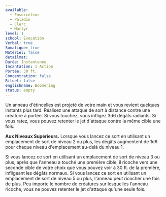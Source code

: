 ```yaml
---
available:
  - Ensorceleur
  - Paladin
  - Clerc
  - Martyr
level: 1
school: Évocation
Verbal: true
Somatique: true
Matériel: false
detailmat:
Durée: Instantanée
Incantation: 1 Action
Portée: 30 ft.
Concentration: false
Rituel: false
englishname: Boomering
status: empty
---
```

Un anneau d'étincelles est projeté de votre main et vous revient quelques instants plus tard. Réalisez une attaque de sort à distance contre une créature à portée. Si vous touchez, vous infligez 3d6 dégâts radiants. Si vous ratez, vous pouvez retenter le jet d'attaque contre la même cible une fois.

__Aux Niveaux Supérieurs.__ Lorsque vous lancez ce sort en utilisant un emplacement de sort de niveau 2 ou plus, les dégâts augmentent de 1d6 pour chaque niveau d'emplacement au-delà du niveau 1.

Si vous lancez ce sort en utilisant un emplacement de sort de niveau 3 ou plus, après que l'anneau a touché une première cible, il ricoche vers une seconde cible de votre choix que vous pouvez voir à 30 ft. de la première, infligeant les dégâts normaux. Si vous lancez ce sort en utilisant un emplacement de sort de niveau 5 ou plus, l'anneau peut ricocher une fois de plus. Peu importe le nombre de créatures sur lesquelles l'anneau ricoche, vous ne pouvez retenter le jet d'attaque qu'une seule fois.
